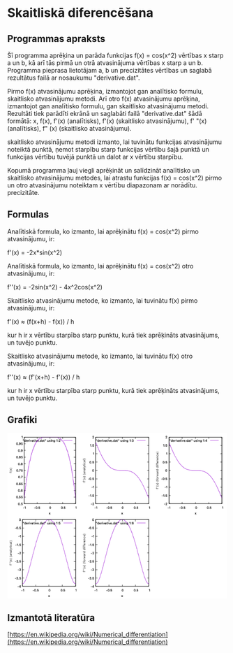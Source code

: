 # Skaitliskā diferencēšana

## Programmas apraksts
Šī programma aprēķina un parāda funkcijas f(x) = cos(x^2) vērtības x starp a un b, kā arī tās pirmā un otrā atvasinājuma vērtības x starp a un b. Programma pieprasa lietotājam a, b un precizitātes vērtības un saglabā rezultātus failā ar nosaukumu "derivative.dat".

Pirmo f(x) atvasinājumu aprēķina, izmantojot gan analītisko formulu, skaitlisko atvasinājumu metodi. Arī otro f(x) atvasinājumu aprēķina, izmantojot gan analītisko formulu, gan skaitlisko atvasinājumu metodi. Rezultāti tiek parādīti ekrānā un saglabāti failā "derivative.dat" šādā formātā: x, f(x), f'(x) (analītisks), f'(x) (skaitlisko atvasinājumu), f' "(x) (analītisks), f" (x) (skaitlisko atvasinājumu).

skaitlisko atvasinājumu metodi izmanto, lai tuvinātu funkcijas atvasinājumu noteiktā punktā, ņemot starpību starp funkcijas vērtību šajā punktā un funkcijas vērtību tuvējā punktā un dalot ar x vērtību starpību.

Kopumā programma ļauj viegli aprēķināt un salīdzināt analītisko un skaitlisko atvasinājumu metodes, lai atrastu funkcijas f(x) = cos(x^2) pirmo un otro atvasinājumu noteiktam x vērtību diapazonam ar norādītu. precizitāte.

## Formulas
Analītiskā formula, ko izmanto, lai aprēķinātu f(x) = cos(x^2) pirmo atvasinājumu, ir:

f'(x) = -2x*sin(x^2)

Analītiskā formula, ko izmanto, lai aprēķinātu f(x) = cos(x^2) otro atvasinājumu, ir:

f''(x) = -2sin(x^2) - 4x^2cos(x^2)

Skaitlisko atvasinājumu metode, ko izmanto, lai tuvinātu f(x) pirmo atvasinājumu, ir:

f'(x) ≈ (f(x+h) - f(x)) / h

kur h ir x vērtību starpība starp punktu, kurā tiek aprēķināts atvasinājums, un tuvējo punktu.

Skaitlisko atvasinājumu metode, ko izmanto, lai tuvinātu f(x) otro atvasinājumu, ir:

f''(x) ≈ (f'(x+h) - f'(x)) / h

kur h ir x vērtību starpība starp punktu, kurā tiek aprēķināts atvasinājums, un tuvējo punktu.

## Grafiki

![](https://github.com/Homer-Fireman/RTR105/blob/main/darbi/3ld_derivative/derivative_graph.png?raw=true)

## Izmantotā literatūra

[https://en.wikipedia.org/wiki/Numerical_differentiation](https://en.wikipedia.org/wiki/Numerical_differentiation)